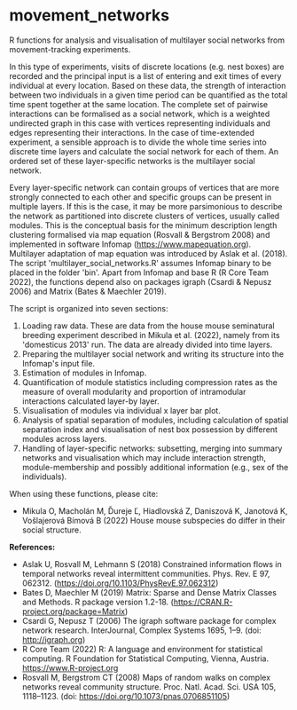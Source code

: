 # movement_networks
R functions for analysis and visualisation of multilayer social networks from movement-tracking experiments.

In this type of experiments, visits of discrete locations (e.g. nest boxes) are recorded and the principal input is a list of entering and exit times of every individual at every location. Based on these data, the strength of interaction between two individuals in a given time period can be quantified as the total time spent together at the same location. The complete set of pairwise interactions can be formalised as a social network, which is a weighted undirected graph in this case with vertices representing individuals and edges representing their interactions. In the case of time-extended experiment, a sensible approach is to divide the whole time series into discrete time layers and calculate the social network for each of them. An ordered set of these layer-specific networks is the multilayer social network.

Every layer-specific network can contain groups of vertices that are more strongly connected to each other and specific groups can be present in multiple layers. If this is the case, it may be more parsimonious to describe the network as partitioned into discrete clusters of vertices, usually called modules. This is the conceptual basis for the minimum description length clustering formalised via map equation (Rosvall & Bergstrom 2008) and implemented in software Infomap (https://www.mapequation.org). Multilayer adaptation of map equation was introduced by Aslak et al. (2018). The script 'multilayer_social_networks.R' assumes Infomap binary to be placed in the folder 'bin'. Apart from Infomap and base R (R Core Team 2022), the functions depend also on packages igraph (Csardi & Nepusz 2006) and Matrix (Bates & Maechler 2019).

The script is organized into seven sections:
1. Loading raw data. These are data from the house mouse seminatural breeding experiment described in Mikula et al. (2022), namely from its 'domesticus 2013' run. The data are already divided into time layers.
2. Preparing the multilayer social network and writing its structure into the Infomap's input file.
3. Estimation of modules in Infomap.
4. Quantification of module statistics including compression rates as the measure of overall modularity and proportion of intramodular interactions calculated layer-by layer.
5. Visualisation of modules via individual x layer bar plot.
6. Analysis of spatial separation of modules, including calculation of spatial separation index and visualisation of nest box possession by different modules across layers.
7. Handling of layer-specific networks: subsetting, merging into summary networks and visualisation which may include interaction strength, module-membership and possibly additional information (e.g., sex of the individuals).

When using these functions, please cite:
- Mikula O, Macholán M, Ďureje Ľ, Hiadlovská Z, Daniszová K, Janotová K, 
Vošlajerová Bímová B (2022) House mouse subspecies do differ in their social structure.

**References:**
- Aslak U, Rosvall M, Lehmann S (2018) Constrained information flows in temporal networks reveal intermittent communities. Phys. Rev. E 97, 062312. (https://doi.org/10.1103/PhysRevE.97.062312)
- Bates D, Maechler M (2019) Matrix: Sparse and Dense Matrix Classes and Methods. R package version 1.2-18. (https://CRAN.R-project.org/package=Matrix)
- Csardi G, Nepusz T (2006) The igraph software package for complex network research. InterJournal, Complex Systems 1695, 1–9. (doi: http://igraph.org)
- R Core Team (2022) R: A language and environment for statistical computing. R Foundation for Statistical Computing, Vienna, Austria. https://www.R-project.org
- Rosvall M, Bergstrom CT (2008) Maps of random walks on complex networks reveal community structure. Proc. Natl. Acad. Sci. USA 105, 1118–1123. (doi: https://doi.org/10.1073/pnas.0706851105)
